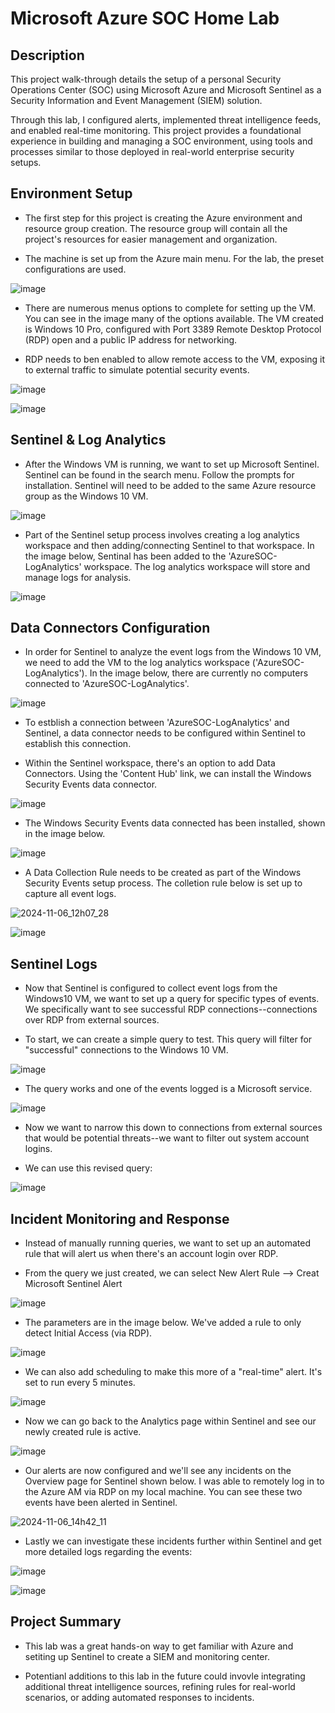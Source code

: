 <h1>Microsoft Azure SOC Home Lab</h1>

<h2>Description</h2>

This project walk-through details the setup of a personal Security Operations Center (SOC) using Microsoft Azure and Microsoft Sentinel as a Security Information and Event Management (SIEM) solution. 

Through this lab, I configured alerts, implemented threat intelligence feeds, and enabled real-time monitoring. This project provides a foundational experience in building and managing a SOC environment, using tools and processes similar to those deployed in real-world enterprise security setups.
<br>

<h2>Environment Setup</h2>

- The first step for this project is creating the Azure environment and resource group creation. The resource group will contain all the project's resources for easier management and organization.

- The machine is set up from the Azure main menu. For the lab, the preset configurations are used. 


![image](https://github.com/user-attachments/assets/bde790f1-2deb-41c1-b5ab-8cf681a94636)


- There are numerous menus options to complete for setting up the VM. You can see in the image many of the options available. The VM created is Windows 10 Pro, configured with Port 3389 Remote Desktop Protocol (RDP) open and a public IP address for networking.

- RDP needs to ben enabled to allow remote access to the VM, exposing it to external traffic to simulate potential security events. 


![image](https://github.com/user-attachments/assets/326e0fa3-14b8-4e9f-82a7-cc4874184a89)


![image](https://github.com/user-attachments/assets/87c214dd-9573-4f53-800a-8c0e6a908164)



<h2>Sentinel & Log Analytics</h2>

- After the Windows VM is running, we want to set up Microsoft Sentinel. Sentinel can be found in the search menu. Follow the prompts for installation. Sentinel will need to be added to the same Azure resource group as the Windows 10 VM. 


![image](https://github.com/user-attachments/assets/f287f8e8-226c-4fb4-9586-f6a54d4c4adf)


- Part of the Sentinel setup process involves creating a log analytics workspace and then adding/connecting Sentinel to that workspace. In the image below, Sentinal has been added to the 'AzureSOC-LogAnalytics' workspace. The log analytics workspace will store and manage logs for analysis. 


![image](https://github.com/user-attachments/assets/64dc8b06-10cb-442d-9ff7-6d5659f97aae)


<h2>Data Connectors Configuration</h2>

- In order for Sentinel to analyze the event logs from the Windows 10 VM, we need to add the VM to the log analytics workspace ('AzureSOC-LogAnalytics'). In the image below, there are currently no computers connected to 'AzureSOC-LogAnalytics'. 

![image](https://github.com/user-attachments/assets/3213c8ea-ea3e-4031-a9a2-08daefe1d74f)


- To estblish a connection between 'AzureSOC-LogAnalytics' and Sentinel, a data connector needs to be configured within Sentinel to establish this connection. 

- Within the Sentinel workspace, there's an option to add Data Connectors. Using the 'Content Hub' link, we can install the Windows Security Events data connector.


![image](https://github.com/user-attachments/assets/7c6bc876-114c-4b68-891f-a33cbea04d15)


- The Windows Security Events data connected has been installed, shown in the image below.


![image](https://github.com/user-attachments/assets/d7821b0d-007c-4f21-8bc7-0f5de369f795)


- A Data Collection Rule needs to be created as part of the Windows Security Events setup process. The colletion rule below is set up to capture all event logs. 


![2024-11-06_12h07_28](https://github.com/user-attachments/assets/a80b928f-dbcd-4799-93a5-329d58638c1a)


![image](https://github.com/user-attachments/assets/8bc1d9aa-6453-4ccb-9033-0cc6faffc3cb)


<h2>Sentinel Logs</h2>

- Now that Sentinel is configured to collect event logs from the Windows10 VM, we want to set up a query for specific types of events. We specifically want to see successful RDP connections--connections over RDP from external sources.

- To start, we can create a simple query to test. This query will filter for "successful" connections to the Windows 10 VM.
 
![image](https://github.com/user-attachments/assets/e6ab15b9-df12-4817-9109-bd21472a5d50)


- The query works and one of the events logged is a Microsoft service.


![image](https://github.com/user-attachments/assets/92a34c55-a463-4cf3-80aa-87ec10fdac0a)


- Now we want to narrow this down to connections from external sources that would be potential threats--we want to filter out system account logins.

- We can use this revised query:


![image](https://github.com/user-attachments/assets/b4d45676-3b2d-43ad-a844-31a375053067)


<h2>Incident Monitoring and Response</h2>

- Instead of manually running queries, we want to set up an automated rule that will alert us when there's an account login over RDP. 

- From the query we just created, we can select New Alert Rule --> Creat Microsoft Sentinel Alert


![image](https://github.com/user-attachments/assets/83a2f49e-98d8-4a46-bf64-29fade33d93a)


- The parameters are in the image below. We've added a rule to only detect Initial Access (via RDP).


![image](https://github.com/user-attachments/assets/8db4d5fc-d7de-4cf0-9985-9d5337d4d8e3)


- We can also add scheduling to make this more of a "real-time" alert. It's set to run every 5 minutes.


![image](https://github.com/user-attachments/assets/7615bc0a-84b4-48f5-9886-ddd1be58983c)


- Now we can go back to the Analytics page within Sentinel and see our newly created rule is active.


![image](https://github.com/user-attachments/assets/60a9cee6-8b39-419d-a26f-2568fc81b328)


- Our alerts are now configured and we'll see any incidents on the Overview page for Sentinel shown below. I was able to remotely log in to the Azure AM via RDP on my local machine. You can see these two events have been alerted in Sentinel. 


![2024-11-06_14h42_11](https://github.com/user-attachments/assets/3c4f7788-c03f-4eae-91ec-6b780d8330b6)


- Lastly we can investigate these incidents further within Sentinel and get more detailed logs regarding the events:

![image](https://github.com/user-attachments/assets/9ae02817-3d60-4203-9b6d-ae7d9dcdf53c)


![image](https://github.com/user-attachments/assets/6e478963-33f9-4aaa-91ad-4c680ba5d754)


<h2>Project Summary</h2>

- This lab was a great hands-on way to get familiar with Azure and setiting up Sentinel to create a SIEM and monitoring center. 

-  Potentianl additions to this lab in the future could invovle integrating additional threat intelligence sources, refining rules for real-world scenarios, or adding automated responses to incidents.
